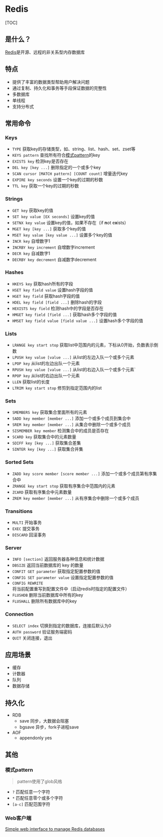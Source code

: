 Redis
==========

[TOC]

## 是什么？

[Redis](https://redis.io/)是开源、远程的非关系型内存数据库

## 特点

* 提供了丰富的数据类型帮助用户解决问题
* 通过复制、持久化和事务等手段保证数据的完整性
* 多数据库
* 单线程
* 支持分布式


## 常用命令

### Keys
* `TYPE` 获取key的存储类型，如、string、list、hash、set、zset等
* `KEYS pattern` 查找所有符合[模式pattern](#模式pattern)的key 
* `EXISTS key` 检测key是否存在 
* `DEL key [key ...]` 删除指定的一个或多个key
* `SCAN cursor [MATCH pattern] [COUNT count]` 增量迭代key
* `EXPIRE key seconds` 设置一个key的过期的秒数
* `TTL key` 获取一个key的过期的秒数

### Strings
* `GET key`  获取key的值
* `SET key value [EX seconds]` 设置key的值
* `SETNX key value` 设置key的值，如果不存在（if **n**ot e**x**ists）
* `MGET key [key ...]` 获取多个key的值
* `MSET key value [key value ...]` 设置多个key的值
* `INCR key` 自增数字1
* `INCRBY key increment` 自增数字increment
* `DECR key` 自减数字1
* `DECRBY key decrement` 自减数字decrement

### Hashes
* `HKEYS key` 获取hash所有的字段
* `HSET key field value` 设置hash字段的值
* `HGET key field` 获取hash字段的值
* `HDEL key field [field ...]` 删除hash的字段
* `HEXISTS key field` 检测hash中的字段是否存在
* `HMGET key field [field ...]` 获取hash多个字段的值
* `HMSET key field value [field value ...]` 设置hash多个字段的值

### Lists
* `LRANGE key start stop` 获取list中范围内的元素，下标从0开始，负数表示倒数
* `LPUSH key value [value ...]` 从list的左边入队一个或多个元素
* `LPOP key` 从list的左边出队一个元素
* `RPUSH key value [value ...]` 从list的右边入队一个或多个元素` 
* `RPOP key` 从list的右边出队一个元素
* `LLEN` 获取list的长度
* `LTRIM key start stop` 修剪到指定范围内的list

### Sets
* `SMEMBERS key` 获取集合里面所有的元素
* `SADD key member [member ...]` 添加一个或多个成员到集合中
* `SREM key member [member ...]` 从集合中删除一个或多个成员
* `SISMEMBER key member` 检测集合中的成员是否存在
* `SCARD key` 获取集合中的元素数量
* `SDIFF key [key ...]` 获取集合差集
* `SINTER key [key ...]` 获取集合并集

### Sorted Sets
* `ZADD key score member [score member ...]` 添加一个或多个成员第有序集合中
* `ZRANGE key start stop` 获取有序集合中范围内的元素
* `ZCARD` 获取有序集合中元素数量
* `ZREM key member [member ...]` 从有序集合中删除一个或多个成员

### Transitions
* `MULTI` 开始事务
* `EXEC` 提交事务
* `DISCARD` 回滚事务

### Server
* `INFO [section]` 返回服务器各种信息和统计数据
* `DBSIZE` 返回当前数据库的 key 的数量
* `CONFIT GET parameter` 获取指定配置参数的值
* `CONFIG SET parameter value` 设置指定配置参数的值
* `CONFIG REWRITE` 将当前配置重写到配置文件中（启动redis时指定的配置文件）
* `FLUSHDB` 删除当前数据库中所有的key
* `FLUSHALL` 删除所有数据库中的key

### Connection

* `SELECT index` 切换到指定的数据库，连接后默认为0
* `AUTH password` 验证服务端密码
* `QUIT` 关闭连接，退出


## 应用场景
* 缓存
* 计数器
* 队列
* 数据存储


## 持久化
* RDB
    * save 同步，大数据会阻塞
    * bgsave 异步，fork子进程save
* AOF
    * appendonly yes


## 其他

### 模式pattern

> pattern使用了glob风格

* `?` 匹配任意一个字符
* `*` 匹配任意零个或多个字符
* `[a-c]` 匹配范围字符

### Web客户端

[Simple web interface to manage Redis databases](https://github.com/erikdubbelboer/phpRedisAdmin)